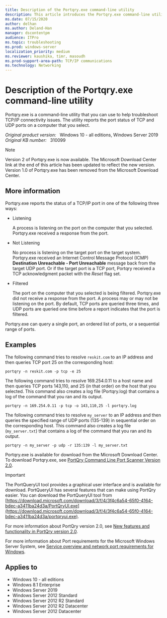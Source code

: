 ```yaml
---
title: Description of the Portqry.exe command-line utility
description: This article introduces the Portqry.exe command-line utility.
ms.date: 07/15/2020
author: delhan
ms.author: Deland-Han
manager: dscontentpm
audience: ITPro
ms.topic: troubleshooting
ms.prod: windows-server
localization_priority: medium
ms.reviewer: kaushika, timr, masoudh
ms.prod-support-area-path: TCP/IP communications
ms.technology: Networking
---
```

# Description of the Portqry.exe command-line utility

Portqry.exe is a command-line utility that you can use to help troubleshoot TCP/IP connectivity issues. The utility reports the port status of TCP and UDP ports on a computer that you select.

_Original product version:_ &nbsp; Windows 10 - all editions, Windows Server 2019  
_Original KB number:_ &nbsp; 310099

> [!NOTE]
> Version 2 of Portqry.exe is now available. The Microsoft Download Center link at the end of this article has been updated to reflect the new version. Version 1.0 of Portqry.exe has been removed from the Microsoft Download Center.

## More information

Portqry.exe reports the status of a TCP/IP port in one of the following three ways:

- Listening

  A process is listening on the port on the computer that you selected. Portqry.exe received a response from the port.

- Not Listening

  No process is listening on the target port on the target system. Portqry.exe received an Internet Control Message Protocol (ICMP) **Destination Unreachable - Port Unreachable** message back from the target UDP port. Or if the target port is a TCP port, Portqry received a TCP acknowledgment packet with the *Reset* flag set.

- Filtered

  The port on the computer that you selected is being filtered. Portqry.exe did not receive a response from the port. A process may or may not be listening on the port. By default, TCP ports are queried three times, and UDP ports are queried one time before a report indicates that the port is filtered.

Portqry.exe can query a single port, an ordered list of ports, or a sequential range of ports.

## Examples

The following command tries to resolve `reskit.com` to an IP address and then queries TCP port 25 on the corresponding host:

```console
portqry -n reskit.com -p tcp -e 25
```

The following command tries to resolve 169.254.0.11 to a host name and then queries TCP ports 143,110, and 25 (in that order) on the host that you selected. This command also creates a log file (Portqry.log) that contains a log of the command that you ran and its output.

```console
portqry -n 169.254.0.11 -p tcp -o 143,110,25 -l portqry.log
```

The following command tries to resolve `my_server` to an IP address and then queries the specified range of UDP ports (135-139) in sequential order on the corresponding host. This command also creates a log file (`my_server.txt`) that contains a log of the command that you ran and its output.

```console
portqry -n my_server -p udp -r 135:139 -l my_server.txt
```

Portqry.exe is available for download from the Microsoft Download Center. To download Portqry.exe, see [PortQry Command Line Port Scanner Version 2.0](https://www.microsoft.com/download/details.aspx?id=17148).

> [!IMPORTANT]
> The PortQueryUI tool provides a graphical user interface and is available for download. PortQueryUI has several features that can make using PortQry easier. You can download the PortQueryUI tool from [https://download.microsoft.com/download/3/f/4/3f4c6a54-65f0-4164-bdec-a3411ba24d3a/PortQryUI.exe](https://download.microsoft.com/download/3/f/4/3f4c6a54-65f0-4164-bdec-a3411ba24d3a/portqryui.exe).

For more information about PortQry version 2.0, see [New features and functionality in PortQry version 2.0](https://support.microsoft.com/help/832919).

For more information about Port requirements for the Microsoft Windows Server System, see [Service overview and network port requirements for Windows](https://support.microsoft.com/help/832017).

## Applies to

- Windows 10 - all editions
- Windows 8.1 Enterprise
- Windows Server 2019
- Windows Server 2012 Standard
- Windows Server 2012 R2 Standard
- Windows Server 2012 R2 Datacenter
- Windows Server 2012 Datacenter
